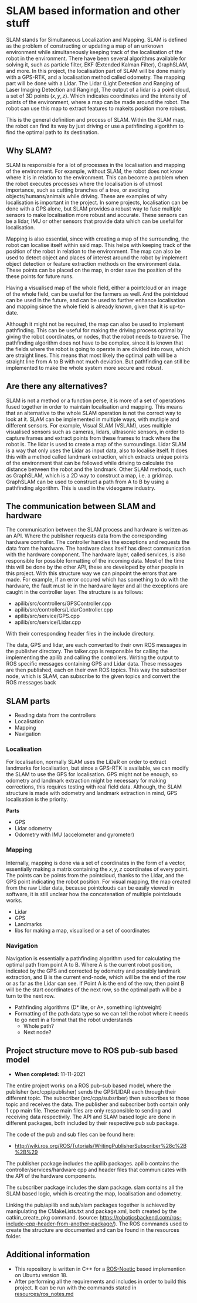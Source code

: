 # SLAM based information and other stuff

SLAM stands for Simultaneous Localization and Mapping. SLAM is defined as the problem of constructing or updating a map of an unknown environment while simultaneously keeping track of the localisation of the robot in the environment. There have been several algorithms available for solving it, such as particle filter, EKF (Extended Kalman Filter), GraphSLAM, and more. In this project, the localisation part of SLAM will be done mainly with a GPS-RTK, and a localisation method called odometry. The mapping part will be done with a Lidar. The Lidar (Light Detection and Ranging of Laser Imaging Detection and Ranging), The output of a lidar is a point cloud, a set of 3D points ($x, y, z$). Which indicates coordinates and the intensity of points of the environment, where a map can be made around the robot. The robot can use this map to extract features to makeits position more robust. 

This is the general definition and process of SLAM. Within the SLAM map, the robot can find its way by just driving or use a pathfinding algorithm to find the optimal path to its destination. 

## Why SLAM?

SLAM is responsible for a lot of processes in the localisation and mapping of the environment. For example, without SLAM, the robot does not know where it is in relation to the environment. This can become a problem when the robot executes processes where the localisation is of utmost importance, such as cutting branches of a tree, or avoiding objects/humans/animals while driving. These are examples of why localisation is important in the project. In some projects, localisation can be done with a GPS alone, but SLAM provides a robust way to fuse multiple sensors to make localisation more robust and accurate. These sensors can be a lidar, IMU or other sensors that provide data which can be useful for localisation. 

Mapping is also essential, since with creating a map of the surrounding, the robot can localise itself within said map. This helps with keeping track of the position of the robot in relation to the environment. The map can also be used to detect object and places of interest around the robot by implement object detection or feature extraction methods on the environment data. These points can be placed on the map, in order save the position of the these points for future runs. 

Having a visualised map of the whole field, either a pointcloud or an image of the whole field, can be useful for the farmers as well. And the pointcloud can be used in the future, and can be used to further enhance localisation and mapping since the whole field is already known, given that it is up-to-date. 

Although it might not be required, the map can also be used to implement pathfinding. This can be useful for making the driving process optimal by giving the robot coordinates, or nodes, that the robot needs to traverse. The pathfinding algorithm does not have to be complex, since it is known that the fields where the robot is going to operate in are divided into rows, which are straight lines. This means that most likely the optimal path will be a straight line from A to B with not much deviation. But pathfinding can still be implemented to make the whole system more secure and robust.

## Are there any alternatives?

SLAM is not a method or a function perse, it is more of a set of operations fused together in order to maintain localisation and mapping. This means that an alternative to the whole SLAM operation is not the correct way to look at it. SLAM can be implemented in multiple ways, with mutliple and different sensors. For example, Visual SLAM (VSLAM), uses multiple visualised sensors such as cameras, lidars, ultrasonic sensors, in order to capture frames and extract points from these frames to track where the robot is. The lidar is used to create a map of the surroundings. Lidar SLAM is a way that only uses the Lidar as input data, also to localise itself. It does this with a method called landmark extraction, which extracts unique points of the environment that can be followed while driving to calculate the distance between the robot and the landmark. Other SLAM methods, such as GraphSLAM, which is a 2D way to construct a map, i.e. a gridmap. GraphSLAM can be used to construct a path from A to B by using a pathfinding algorithm. This is used in the videogame industry. 

## The communication between SLAM and hardware

The communication between the SLAM process and hardware is written as an API. Where the publisher requests data from the corresponding hardware controller. The controller handles the exceptions and requests the data from the hardware. The hardware class itself has direct communication with the hardware component. The hardware layer, called services, is also responsible for possible formatting of the incoming data. Most of the time this will be done by the other API, these are developed by other people in this project. With this structure way we can pinpoint the errors that are made. For example, if an error occured which has something to do with the hardware, the fault must lie in the hardware layer and all the exceptions are caught in the controller layer. The structure is as follows:

- apilib/src/controllers/GPSController.cpp
- apilib/src/controllers/LidarController.cpp
- apilib/src/service/GPS.cpp
- apilib/src/service/Lidar.cpp

With their corresponding header files in the include directory.

The data, GPS and lidar, are each converted to their own ROS messages in the publisher directory. The talker.cpp is responsible for calling the implementing the apilib and calling the controllers. Writing the output to ROS specific messages containing GPS and Lidar data. These messages are then published, each on their own ROS topics. This way the subscriber node, which is SLAM, can subscribe to the given topics and convert the ROS messages back

## SLAM parts

- Reading data from the controllers
- Localisation
- Mapping
- Navigation

### Localisation 

For localisation, normally SLAM uses the LiDaR on order to extract landmarks for localisation, but since a GPS-RTK is available, we can modify the SLAM to use the GPS for localisation. GPS might not be enough, so odometry and landmark extraction might be necessary for making corrections, this requires testing with real field data. Although, the SLAM structure is made with odometry and landmark extraction in mind, GPS localisation is the priority.

**Parts**

- GPS
- Lidar odometry
- Odometry with IMU (accelometer and gyrometer)

### Mapping

Internally, mapping is done via a set of coordinates in the form of a vector, essentially making a matrix containing the $x, y, z$ coordinates of every point. The points can be points from the pointcloud, thanks to the Lidar, and the GPS point indicating the robot position. For visual mapping, the map created from the raw Lidar data, because pointclouds can be easily viewed in software, it is still unclear how the concatenation of multiple pointclouds works. 

- Lidar
- GPS
- Landmarks
- libs for making a map, visualised or a set of coordinates

### Navigation

Navigation is essentially a pathfinding algorithm used for calculating the optimal path from point A to B. Where A is the current robot position, indicated by the GPS and corrected by odometry and possibly landmark extraction, and B is the current end-node, which will be the end of the row or as far as the Lidar can see. If Point A is the end of the row, then point B will be the start coordinates of the next row, so the optimal path will be a turn to the next row.

- Pathfinding algorithms (D* lite, or A*, something lightweight)
- Formatting of the path data type so we can tell the robot where it needs to go next in a format that the robot understands
  - Whole path?
  - Next node?

## Project structure move to ROS pub-sub based model

- **When completed:** 11-11-2021

The entire project works on a ROS pub-sub based model, where the publisher (src/cpp/publisher) sends the GPS/LIDAR each through their different topic. The subscriber (src/cpp/subsriber) then subscribes to those topic and receives the data. The publisher and subscriber both contain only 1 cpp main file. These main files are only responsible to sending and receiving data respectivily. The API and SLAM based logic are done in different packages, both included by their respective pub sub package.

The code of the pub and sub files can be found here: 
- http://wiki.ros.org/ROS/Tutorials/WritingPublisherSubscriber%28c%2B%2B%29

The publisher package includes the apilib packages. apilib contains the controller/services/hardware cpp and header files that communicates with the API of the hardware components. 

The subscriber package includes the slam package. slam contains all the SLAM based logic, which is creating the map, localisation and odometry.

Linking the pub/apilib and sub/slam packages together is achieved by manipulating the CMakeLists.txt and package.xml, both created by the catkin_create_pkg command. (source: https://roboticsbackend.com/ros-include-cpp-header-from-another-package/). The ROS commands used to create the structure are documented and can be found in the resources folder.

## Additional information

- This repository is written in C++ for a [ROS-Noetic](http://wiki.ros.org/noetic) based implemention on Ubuntu version 18. 
- After performing all the requirements and includes in order to build this project. It can be run with the commands stated in [resources/ros_notes.md](https://github.com/Brandist/Optimus-Prune/blob/SLAM_API/Main/SLAM_API/resources/ros_notes.md)
